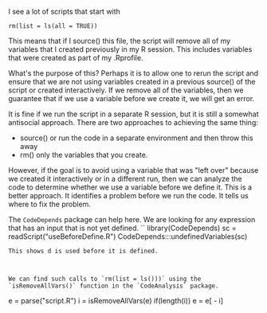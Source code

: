 

I see a lot of scripts that start with
```
rm(list = ls(all = TRUE))
```

This means that if I source() this file, the script
will remove all of my variables that I created previously
in my R session.  This includes variables that were created as part of my .Rprofile.

What's the purpose of this?
Perhaps it is to allow one to rerun the script and ensure that we are not using variables
created in a previous source() of the script or created interactively.
If we remove all of the variables, then we guarantee that if we use
a variable before we create it, we will get an error.


It is fine if we run the script in a separate R session, but it is still a somewhat antisocial
approach.
There are two approaches to achieving the same thing:
+ source() or run the code in a separate environment and then throw this away
+ rm() only the variables that you create.

However, if the goal is to avoid using a variable that was "left over" 
because we created  it interactively or in a different run,
then we can analyze the code to determine whether we use a variable
before we define it. This is a better approach. It identifies a problem
before we run the code. It tells us where to fix the problem.


The `CodeDepends` package can help here.
We are looking for any expression that has an input that is not yet defined.
``
library(CodeDepends)
sc = readScript("useBeforeDefine.R")
CodeDepends:::undefinedVariables(sc)
```
This shows d is used before it is defined.



We can find such calls to `rm(list = ls()))` using the
`isRemoveAllVars()` function in the `CodeAnalysis` package.
```
e = parse("script.R")
i = isRemoveAllVars(e)
if(length(i))
  e = e[ - i]
```
